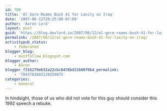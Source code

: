 ```yaml
---
id: 700
title: 'Al Gore Reams Bush 41 for Laxity on Iraq'
date: '2007-06-12T20:25:00-07:00'
author: 'Aaron Lord'
layout: post
guid: 'https://blog.devlord.io/2007/06/12/al-gore-reams-bush-41-for-laxity-on-iraq/'
permalink: /2007/06/12/al-gore-reams-bush-41-for-laxity-on-iraq/
activitypub_status:
    - federated
blogger_blog:
    - mustfollow.blogspot.com
blogger_author:
    - Aaron
blogger_f316279e632a22cbc8478bd21b80f9b4_permalink:
    - '7843781683129259875'
categories:
    - General
---
```


In hindsight, those of us who did not vote for this guy should consider this 1992 speech a rebuke.<br /><br /><div class="blogger-post-footer"><img width='1' height='1' src='' alt='' /></div>